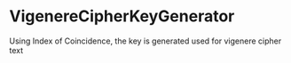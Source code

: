 # VigenereCipherKeyGenerator
Using Index of Coincidence, the key is generated used for vigenere cipher text
